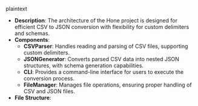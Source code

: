 plaintext
- **Description**: The architecture of the Hone project is designed for efficient CSV to JSON conversion with flexibility for custom delimiters and schemas.
- **Components**:
  - **CSVParser**: Handles reading and parsing of CSV files, supporting custom delimiters.
  - **JSONGenerator**: Converts parsed CSV data into nested JSON structures, with schema generation capabilities.
  - **CLI**: Provides a command-line interface for users to execute the conversion process.
  - **FileManager**: Manages file operations, ensuring proper handling of CSV and JSON files.
- **File Structure**:
